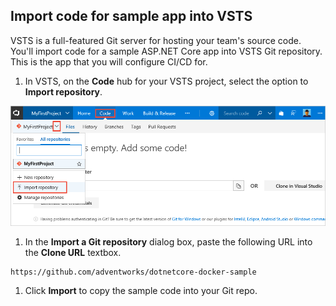 ## Import code for sample app into VSTS

VSTS is a full-featured Git server for hosting your team's source code. You'll import code for a sample ASP.NET Core app into VSTS Git repository. This is the app that you will configure CI/CD for.

<!--
> [!NOTE]
> If you already have an ASP.NET Core application checked into your VSTS Git repository, you can use that for this quickstart, so long as your app does not depend on a database.
-->

1. In VSTS, on the **Code** hub for your VSTS project, select the option to **Import repository**.

 ![import repository menu item](_img/import-repository-menu-item.png)

1. In the **Import a Git repository** dialog box, paste the following URL into the **Clone URL** textbox.

  ```
  https://github.com/adventworks/dotnetcore-docker-sample
  ```

1. Click **Import** to copy the sample code into your Git repo.
